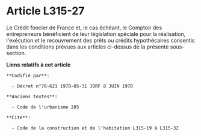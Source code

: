 # Article L315-27

Le Crédit foncier de France et, le cas échéant, le Comptoir des entrepreneurs bénéficient de leur législation spéciale pour
la réalisation, l'exécution et le recouvrement des prêts ou crédits hypothécaires consentis dans les conditions prévues aux
articles ci-dessus de la présente sous-section.

**Liens relatifs à cet article**

	**Codifié par**:

	  - Décret n°78-621 1978-05-31 JORF 8 JUIN 1978

	**Anciens textes**:

	  - Code de l'urbanisme 285

	**Cite**:

	  - Code de la construction et de l'habitation L315-19 à L315-32
